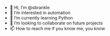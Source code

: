 - 👋 Hi, I’m @sbrankle
- 👀 I’m interested in automation 
- 🌱 I’m currently learning Python
- 💞️ I’m looking to collaborate on future projects
- 📫 How to reach me if you know me, you know

<!---
sbrankle/sbrankle is a ✨ special ✨ repository because its `README.md` (this file) appears on your GitHub profile.
You can click the Preview link to take a look at your changes.
--->
